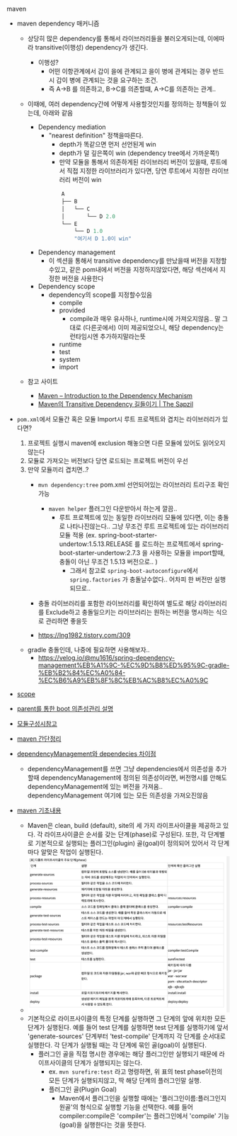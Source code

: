 maven
- maven dependency 매커니즘
  - 상당히 많은 dependency를 통해서 라이브러리들을 불러오게되는데, 이에따라 transitive(이행성) dependency가 생긴다.
    - 이행성?
      - 어떤 이항관계에서 갑이 을에 관계되고 을이 병에 관계되는 경우 반드시 갑이 병에 관계되는 것을 요구하는 조건.
      - 즉 A->B 를 의존하고, B->C를 의존할떄, A->C를 의존하는 관계.. 
  - 이때에, 여러 dependency간에 어떻게 사용할것인지를 정의하는 정책들이 있는데, 아래와 같음
    - Dependency mediation
      - "nearest definition" 정책을따른다.
        - depth가 똑같으면 먼저 선언된게 win
        - depth가 덜 깊은쪽이 win (dependency tree에서 가까운쪽!)
        - 만약 모듈을 통해서 의존하게된 라이브러리 버전이 있을때, 루트에서 직접 지정한 라이브러리가 있다면, 당연 루트에서 지정한 라이브러리 버전이 win
        ```java
            A
            ├── B
            │   └── C
            │       └── D 2.0
            └── E
                └── D 1.0
                "여기서 D 1.0이 win"
        ```
    - Dependency management
      - 이 섹션을 통해서 transitive dependency를 만났을때 버전을 지정할수있고, 같은 pom내에서 버전을 지정하지않았다면, 해당 섹션에서 지정한 버전을 사용한다
    - Dependency scope
      - dependency의 scope를 지정할수있음
        - compile
        - provided
          - compile과 매우 유사하나, runtime시에 가져오지않음.. 말 그대로 (다른곳에서) 이미 제공되었으니, 해당 dependency는 런타임시엔 추가하지말라는뜻
        - runtime
        - test
        - system
        - import

  - 참고 사이트
    - [Maven – Introduction to the Dependency Mechanism](https://maven.apache.org/guides/introduction/introduction-to-dependency-mechanism.html)
    - [Maven의 Transitive Dependency 길들이기 | The Sapzil](https://blog.sapzil.org/2018/01/21/taming-maven-transitive-dependencies/)
- `pom.xml`에서 모듈간 혹은 모듈 Import시 루트 프로젝트와 겹치는 라이브러리가 있다면?
  1. 프로젝트 실행시 maven에 exclusion 해놓으면 다른 모듈에 있어도 읽어오지않는다
  2. 모듈로 가져오는 버전보다 당연 로드되는 프로젝트 버전이 우선
  3. 만약 모듈끼리 겹치면..?
      - `mvn dependency:tree` pom.xml 선언되어있는 라이브러리 트리구조 확인가능
        - `maven helper` 플러그인 다운받아서 하는게 깔끔..
          - 루트 프로젝트에 있는 동일한 라이브러리 모듈에 있다면, 이는 충돌로 나타나진않는다.. 그냥 무조건 루트 프로젝트에 있는 라이브러리 모듈 적용 (ex. spring-boot-starter-undertow:1.5.13.RELEASE 를 로드하는 프로젝트에서 spring-boot-starter-undertow:2.7.3 을 사용하는 모듈을 import할때, 충돌이 아닌 무조건 1.5.13 버전으로.. )
            - 그래서 참고로 `spring-boot-autoconfigure`에서 `spring.factories` 가 충돌날수없다.. 어차피 한 버전만 실행되므로..
      - 충돌 라이브러리를 포함한 라이브러리를 확인하여 별도로 해당 라이브러리를 Exclude하고 충돌일으키는 라이브러리는 원하는 버전을 명시하는 식으로 관리하면 좋을듯
      
      - https://lng1982.tistory.com/309

   - gradle 충돌인데, 나중에 필요하면 사용해보자..
     - https://velog.io/@mu1616/spring-dependency-management%EB%A1%9C-%EC%9D%B8%ED%95%9C-gradle-%EB%B2%84%EC%A0%84-%EC%B6%A9%EB%8F%8C%EB%AC%B8%EC%A0%9C

- [scope](https://maven.apache.org/guides/introduction/introduction-to-dependency-mechanism.html#dependency-scope)

- [parent를 통한 boot 의존성관리 설명](https://recordsoflife.tistory.com/393)
- [모듈구성시참고](https://eblo.tistory.com/144)
- [maven 간단정리](https://thalals.tistory.com/345)
- [dependencyManagement와 dependecies 차이점](https://darkstart.tistory.com/238)
  - dependencyManagement를 쓰면 그냥 dependencies에서 의존성을 추가할때 dependencyManagement에 정의된 의존성이라면, 버전명시를 안해도 dependencyManagement에 있는 버전을 가져옴.. dependencyManagement 여기에 있는 모든 의존성을 가져오진않음

- [maven 기초내용](https://javacan.tistory.com/129)
  - Maven은 clean, build (default), site의 세 가지 라이프사이클을 제공하고 있다. 각 라이프사이클은 순서를 갖는 단계(phase)로 구성된다. 또한, 각 단계별로 기본적으로 실행되는 플러그인(plugin) 골(goal)이 정의되어 있어서 각 단계마다 알맞은 작업이 실행된다. 
  - ![](2023-05-30-16-35-14.png)
  - 기본적으로 라이프사이클의 특정 단계를 실행하면 그 단계의 앞에 위치한 모든 단계가 실행된다. 예를 들어 test 단계를 실행하면 test 단계를 실행하기에 앞서 'generate-sources' 단계부터 'test-compile' 단계까지 각 단계를 순서대로 실행한다. 각 단계가 실행될 때는 각 단계에 묶인 골(goal)이 실행된다.
    - 플러그인 골을 직접 명시한 경우에는 해당 플러그인만 실행되기 때문에 라이프사이클의 단계가 실행되지는 않는다.
      - ex. `mvn surefire:test` 라고 명령하면, 위 표의 test phase이전의 모든 단계가 실행되지않고, 딱 해당 단계의 플러그인말 실행. 
      - 플러그인 골(Plugin Goal)
        - Maven에서 플러그인을 실행할 때에는 '플러그인이름:플러그인지원골'의 형식으로 실행할 기능을 선택한다. 예를 들어 compiler:compile은 'compiler'는 플러그인에서 'compile' 기능(goal)을 실행한다는 것을 뜻한다.